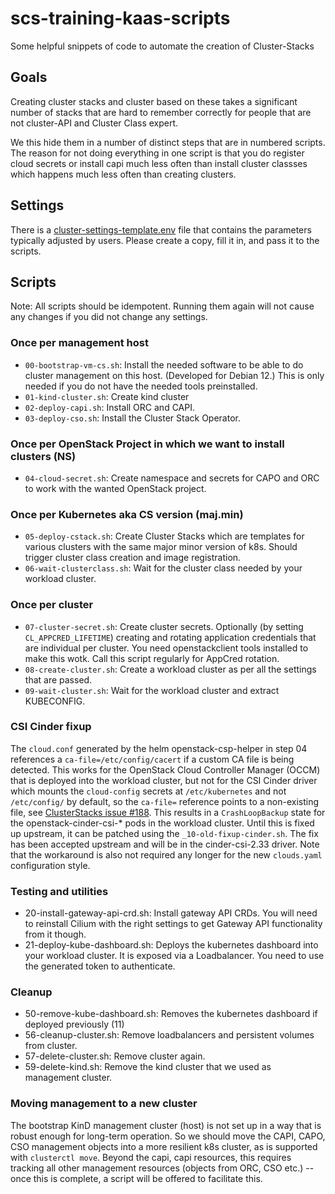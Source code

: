 # scs-training-kaas-scripts
Some helpful snippets of code to automate the creation of Cluster-Stacks

## Goals
Creating cluster stacks and cluster based on these takes a significant
number of stacks that are hard to remember correctly for people that are
not cluster-API and Cluster Class expert.

We this hide them in a number of distinct steps that are in numbered scripts.
The reason for not doing everything in one script is that you do register
cloud secrets or install capi much less often than install cluster classses
which happens much less often than creating clusters.

## Settings
There is a [cluster-settings-template.env](cluster-settings-template.env) file
that contains the parameters typically adjusted by users. Please create a
copy, fill it in, and pass it to the scripts.

## Scripts

Note: All scripts should be idempotent. Running them again will not cause
any changes if you did not change any settings.

### Once per management host
* `00-bootstrap-vm-cs.sh`: Install the needed software to be able to do
  cluster management on this host. (Developed for Debian 12.)
  This is only needed if you do not have the needed tools preinstalled.
* `01-kind-cluster.sh`: Create kind cluster
* `02-deploy-capi.sh`: Install ORC and CAPI.
* `03-deploy-cso.sh`: Install the Cluster Stack Operator.

### Once per OpenStack Project in which we want to install clusters (NS)
* `04-cloud-secret.sh`: Create namespace and secrets for CAPO and ORC to 
  work with the wanted OpenStack project.

### Once per Kubernetes aka CS version (maj.min)
* `05-deploy-cstack.sh`: Create Cluster Stacks which are templates
  for various clusters with the same major minor version of k8s.
  Should trigger cluster class creation and image registration.
* `06-wait-clusterclass.sh`: Wait for the cluster class needed by your
  workload cluster.

### Once per cluster
* `07-cluster-secret.sh`: Create cluster secrets.
  Optionally (by setting `CL_APPCRED_LIFETIME`) creating and rotating application
  credentials that are individual per cluster. You need openstackclient tools
  installed to make this wotk. Call this script regularly for AppCred rotation.
* `08-create-cluster.sh`: Create a workload cluster as per all the settings
  that are passed.
* `09-wait-cluster.sh`: Wait for the workload cluster and extract KUBECONFIG.

### CSI Cinder fixup
The `cloud.conf` generated by the helm openstack-csp-helper in step 04
references a `ca-file=/etc/config/cacert` if a custom CA file is being
detected. This works for the OpenStack Cloud Controller Manager (OCCM)
that is deployed into the workload cluster, but not for the CSI Cinder
driver which mounts the `cloud-config` secrets at `/etc/kubernetes`
and not `/etc/config/` by default, so the `ca-file=` reference points
to a non-existing file, see [ClusterStacks issue #188](https://github.com/SovereignCloudStack/cluster-stacks/issues/188).
This results in a `CrashLoopBackup` state for
the openstack-cinder-csi-* pods in the workload cluster. Until this
is fixed up upstream, it can be patched using the `_10-old-fixup-cinder.sh`.
The fix has been accepted upstream and will be in the cinder-csi-2.33 driver.
Note that the workaround is also not required any longer for the new
`clouds.yaml` configuration style.

### Testing and utilities
* 20-install-gateway-api-crd.sh: Install gateway API CRDs.
  You will need to reinstall Cilium with the right settings to get
  Gateway API functionality from it though.
* 21-deploy-kube-dashboard.sh: Deploys the kubernetes dashboard into
  your workload cluster. It is exposed via a Loadbalancer.
  You need to use the generated token to authenticate.

### Cleanup
* 50-remove-kube-dashboard.sh: Removes the kubernetes dashboard if deployed
  previously (11)
* 56-cleanup-cluster.sh: Remove loadbalancers and persistent volumes from cluster.
* 57-delete-cluster.sh: Remove cluster again.
* 59-delete-kind.sh: Remove the kind cluster that we used as management cluster.


### Moving management to a new cluster
The bootstrap KinD management cluster (host) is not set up in a way
that is robust enough for long-term operation. So we should move the
CAPI, CAPO, CSO management objects into a more resilient k8s cluster,
as is supported with `clusterctl move`. Beyond the capi, capi resources,
this requires tracking all other management resources (objects from
ORC, CSO etc.) -- once this is complete, a script will be offered
to facilitate this.

